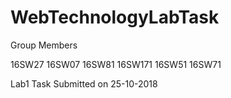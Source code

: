 # WebTechnologyLabTask

Group Members

16SW27
16SW07
16SW81
16SW171
16SW51
16SW71

Lab1 Task Submitted on 25-10-2018
